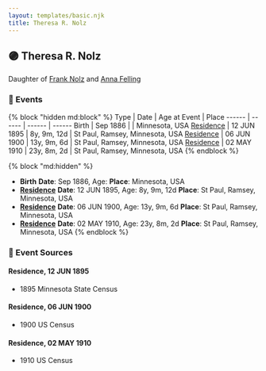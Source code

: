 ```yaml
---
layout: templates/basic.njk
title: Theresa R. Nolz
---
```

## 🟣 Theresa R. Nolz

Daughter of [Frank Nolz](/people/6/61628928) and [Anna Felling](/people/1/1735561)

### 📆 Events

{% block "hidden md:block" %}
Type | Date | Age at Event | Place
------ | ------ | ------ | ------
Birth | Sep 1886 |  | Minnesota, USA
[Residence](#event-event-0) | 12 JUN 1895 | 8y, 9m, 12d | St Paul, Ramsey, Minnesota, USA
[Residence](#event-event-1) | 06 JUN 1900 | 13y, 9m, 6d | St Paul, Ramsey, Minnesota, USA
[Residence](#event-event-2) | 02 MAY 1910 | 23y, 8m, 2d | St Paul, Ramsey, Minnesota, USA
{% endblock %}

{% block "md:hidden" %}
- **Birth**
**Date**: Sep 1886, Age:
**Place**: Minnesota, USA
- **[Residence](#event-event-0)**
**Date**: 12 JUN 1895, Age: 8y, 9m, 12d
**Place**: St Paul, Ramsey, Minnesota, USA
- **[Residence](#event-event-1)**
**Date**: 06 JUN 1900, Age: 13y, 9m, 6d
**Place**: St Paul, Ramsey, Minnesota, USA
- **[Residence](#event-event-2)**
**Date**: 02 MAY 1910, Age: 23y, 8m, 2d
**Place**: St Paul, Ramsey, Minnesota, USA
{% endblock %}

### 📰 Event Sources

#### <a id="event-event-0"></a> Residence, 12 JUN 1895
* 1895 Minnesota State Census

#### <a id="event-event-1"></a> Residence, 06 JUN 1900
* 1900 US Census

#### <a id="event-event-2"></a> Residence, 02 MAY 1910
* 1910 US Census
